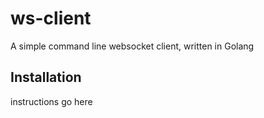 # ws-client
A simple command line websocket client, written in Golang


## Installation

instructions go here

